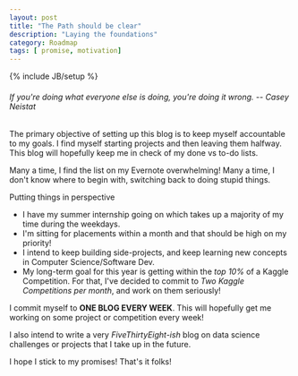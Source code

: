 ```yaml
---
layout: post
title: "The Path should be clear"
description: "Laying the foundations"
category: Roadmap
tags: [ promise, motivation]
---
```

{% include JB/setup %}

###### If you're doing what everyone else is doing, you're doing it wrong. -- Casey Neistat

The primary objective of setting up this blog is to keep myself accountable to my goals. I find myself starting projects and then leaving them halfway. This blog will hopefully keep me in check of my done vs to-do lists.

Many a time, I find the list on my Evernote overwhelming! Many a time, I don't know where to begin with, switching back to doing stupid things. 

Putting things in perspective 

-  I have my summer internship going on which takes up a majority of my time during the weekdays. 
-  I'm sitting for placements within a month and that should be high on my priority! 
-  I intend to keep building side-projects, and keep learning new concepts in Computer Science/Software Dev.
-  My long-term goal for this year is getting within the _top 10%_ of a Kaggle Competition. For that, I've decided to commit to _Two Kaggle Competitions per month_, and work on them seriously! 

I commit myself to **ONE BLOG EVERY WEEK**. This will hopefully get me working on some project or competition every week!

I also intend to write a very _FiveThirtyEight-ish_ blog on data science challenges or projects that I take up in the future.

I hope I stick to my promises! That's it folks!




